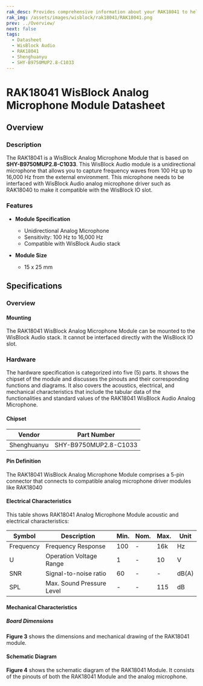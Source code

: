 ```yaml
---
rak_desc: Provides comprehensive information about your RAK18041 to help you use it. This information includes technical specifications, characteristics, and requirements, and it also discusses the device components.
rak_img: /assets/images/wisblock/rak18041/RAK18041.png
prev: ../Overview/
next: false
tags:
  - Datasheet
  - WisBlock Audio
  - RAK18041
  - Shenghuanyu
  - SHY-B9750MUP2.8-C1033
---
```


# RAK18041 WisBlock Analog Microphone Module Datasheet

## Overview

### Description

The RAK18041 is a WisBlock Analog Microphone Module that is based on **SHY-B9750MUP2.8-C1033**. This WisBlock Audio module is a unidirectional microphone that allows you to capture frequency waves from 100&nbsp;Hz up to 16,000&nbsp;Hz from the external environment. This microphone needs to be interfaced with WisBlock Audio analog microphone driver such as RAK18040 to make it compatible with the WisBlock IO slot.

### Features

* **Module Specification**
    * Unidirectional Analog Microphone
    * Sensitivity: 100&nbsp;Hz to 16,000&nbsp;Hz
    * Compatible with WisBlock Audio stack

* **Module Size**
    * 15 x 25&nbsp;mm

## Specifications

### Overview

#### Mounting

The RAK18041 WisBlock Analog Microphone Module can be mounted to the WisBlock Audio stack. It cannot be interfaced directly with the WisBlock IO slot.

<rk-img
  src="/assets/images/wisblock/rak18041/datasheet/RAK18041_mounting.png"
  width="60%"
  caption="RAK18004 mounted to the WisBlock Audio stack"
/>

### Hardware

The hardware specification is categorized into five (5) parts. It shows the chipset of the module and discusses the pinouts and their corresponding functions and diagrams. It also covers the acoustics, electrical, and mechanical characteristics that include the tabular data of the functionalities and standard values of the RAK18041 WisBlock Audio Analog Microphone.


#### Chipset

| Vendor      | Part Number           |
| ----------- | --------------------- |
| Shenghuanyu | SHY-B9750MUP2.8-C1033 |

#### Pin Definition

The RAK18041 WisBlock Analog Microphone Module comprises a 5-pin connector that connects to compatible analog microphone driver modules like RAK18040

<rk-img
  src="/assets/images/wisblock/rak18041/datasheet/pin-diagram.png"
  width="40%"
  caption="RAK18041 pinout diagram"
/>

#### Electrical Characteristics

This table shows RAK18041 Analog Microphone Module acoustic and electrical characteristics:

| Symbol    | Description               | Min. | Nom. | Max. | Unit  |
| --------- | ------------------------- | ---- | ---- | ---- | ----- |
| Frequency | Frequency Response        | 100  | -    | 16k  | Hz    |
| U         | Operation Voltage Range   | 1    | -    | 10   | V     |
| SNR       | Signal-to-noise ratio     | 60   | -    | -    | dB(A) |
| SPL       | Max. Sound Pressure Level | -    | -    | 115  | dB    |

#### Mechanical Characteristics

##### Board Dimensions

**Figure 3** shows the dimensions and mechanical drawing of the RAK18041 module.

<rk-img
  src="/assets/images/wisblock/rak18041/datasheet/board-dimensions.png"
  width="40%"
  caption="RAK18041 Module mechanical dimensions"
/>

#### Schematic Diagram

**Figure 4** shows the schematic diagram of the RAK18041 Module. It consists of the pinouts of both the RAK18041 Module and the analog microphone.

<rk-img
  src="/assets/images/wisblock/rak18041/datasheet/schematic.png"
  width="60%"
  caption="RAK18041 Module schematic"
/>